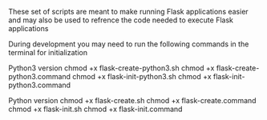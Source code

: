 These set of scripts are meant to make running Flask applications easier and may also be used to refrence the code needed to execute Flask applications

During development
you may need to run the following commands in the terminal for initialization

Python3 version
chmod +x flask-create-python3.sh
chmod +x flask-create-python3.command
chmod +x flask-init-python3.sh
chmod +x flask-init-python3.command

Python version
chmod +x flask-create.sh
chmod +x flask-create.command
chmod +x flask-init.sh
chmod +x flask-init.command